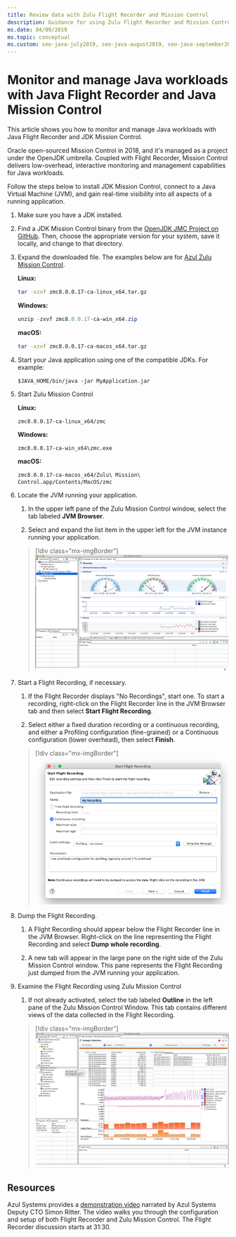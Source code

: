 ```yaml
---
title: Review data with Zulu Flight Recorder and Mission Control
description: Guidance for using Zulu Flight Recorder and Mission Control to collect and review app data.
ms.date: 04/09/2019
ms.topic: conceptual
ms.custom: seo-java-july2019, seo-java-august2019, seo-java-september2019, devx-track-java
---
```


# Monitor and manage Java workloads with Java Flight Recorder and Java Mission Control

This article shows you how to monitor and manage Java workloads with Java Flight Recorder and JDK Mission Control.

Oracle open-sourced Mission Control in 2018, and it's managed as a project under the OpenJDK umbrella. Coupled with Flight Recorder, Mission Control delivers low-overhead, interactive monitoring and management capabilities for Java workloads.

Follow the steps below to install JDK Mission Control, connect to a Java Virtual Machine (JVM), and gain real-time visibility into all aspects of a running application.

1. Make sure you have a JDK installed.

2. Find a JDK Mission Control binary from the [OpenJDK JMC Project on GitHub](https://github.com/openjdk/jmc). Then, choose the appropriate version for your system, save it locally, and change to that directory.

3. Expand the downloaded file. The examples below are for [Azul Zulu Mission Control](https://www.azul.com/products/components/zulu-mission-control/#block-download).

    **Linux:**

    ```bash
    tar -xzvf zmc8.0.0.17-ca-linux_x64.tar.gz
    ```

    **Windows:**

    ```powershell
    unzip -zxvf zmc8.0.0.17-ca-win_x64.zip
    ```

    **macOS:**

    ```bash
    tar -xzvf zmc8.0.0.17-ca-macos_x64.tar.gz
    ```

4. Start your Java application using one of the compatible JDKs. For example:

    ```azurecli
    $JAVA_HOME/bin/java -jar MyApplication.jar
    ```

5. Start Zulu Mission Control

    **Linux:**

    ```azurecli
    zmc8.0.0.17-ca-linux_x64/zmc
    ```

    **Windows:**

    ```azurecli
    zmc8.0.0.17-ca-win_x64\zmc.exe
    ```

    **macOS:**

    ```azurecli
    zmc8.0.0.17-ca-macos_x64/Zulu\ Mission\ Control.app/Contents/MacOS/zmc
    ```

6. Locate the JVM running your application.

    1. In the upper left pane of the Zulu Mission Control window, select the tab labeled **JVM Browser**.

    2. Select and expand the list item in the upper left for the JVM instance running your application.

    > [!div class="mx-imgBorder"]
    ![Expand the list item in the upper left for your JVM instance](media/jfr-jvm-instance-dashboard.png)

7. Start a Flight Recording, if necessary.

    1. If the Flight Recorder displays "No Recordings", start one. To start a recording, right-click on the Flight Recorder line in the JVM Browser tab and then select **Start Flight Recording**.

    2. Select either a fixed duration recording or a continuous recording, and either a Profiling configuration (fine-grained) or a Continuous configuration (lower overhead), then select **Finish**.

    > [!div class="mx-imgBorder"]
    ![Start a Flight Recording](media/jfr-start-flight-recording.png)

8. Dump the Flight Recording.

    1. A Flight Recording should appear below the Flight Recorder line in the JVM Browser. Right-click on the line representing the Flight Recording and select **Dump whole recording**.

    2. A new tab will appear in the large pane on the right side of the Zulu Mission Control window. This pane represents the Flight Recording just dumped from the JVM running your application.

9. Examine the Flight Recording using Zulu Mission Control
    1. If not already activated, select the tab labeled **Outline** in the left pane of the Zulu Mission Control Window. This tab contains different views of the data collected in the Flight Recording.

    > [!div class="mx-imgBorder"]
    ![Review the Flight Recording](media/jfr-zulu-mission-control-data.png)

## Resources

Azul Systems provides a [demonstration video](https://www.azul.com/presentation/azul-webinar-open-source-flight-recorder-and-mission-control-managing-and-measuring-openjdk-8-performance/) narrated by Azul Systems Deputy CTO Simon Ritter. The video walks you through the configuration and setup of both Flight Recorder and Zulu Mission Control. The Flight Recorder discussion starts at 31:30.
